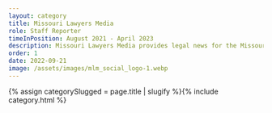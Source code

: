 ```yaml
---
layout: category
title: Missouri Lawyers Media
role: Staff Reporter
timeInPosition: August 2021 - April 2023
description: Missouri Lawyers Media provides legal news for the Missouri legal community.
order: 1
date: 2022-09-21
image: /assets/images/mlm_social_logo-1.webp
---
```

{% assign categorySlugged = page.title | slugify %}{% include category.html %}